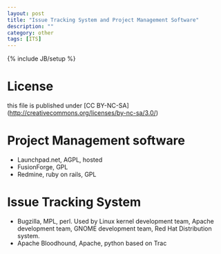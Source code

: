 ```yaml
---
layout: post
title: "Issue Tracking System and Project Management Software"
description: ""
category: other
tags: [ITS]
---
```

{% include JB/setup %}
# License
this file is published under [CC BY-NC-SA]
(http://creativecommons.org/licenses/by-nc-sa/3.0/)

# Project Management software
* Launchpad.net, AGPL, hosted
* FusionForge, GPL
* Redmine, ruby on rails, GPL

# Issue Tracking System
* Bugzilla, MPL, perl. Used by Linux kernel development team, Apache
development team, GNOME development team, Red Hat Distribution system.
* Apache Bloodhound, Apache, python based on Trac
